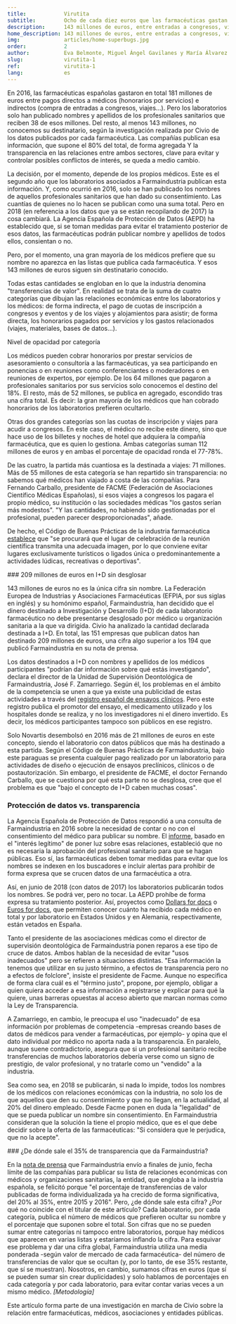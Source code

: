 ```yaml
---
title:            Virutita
subtitle:         Ocho de cada diez euros que las farmacéuticas gastan en médicos son opacos
description:      143 millones de euros, entre entradas a congresos, viajes y honorarios, se publican sin especificar qué medico los recibe
home_description: 143 millones de euros, entre entradas a congresos, viajes y honorarios, se publican sin especificar qué medico los recibe
img:              articles/home-superbugs.jpg
order:            2
author:           Eva Belmonte, Miguel Ángel Gavilanes y María Álvarez del Vayo.
slug:             virutita-1
ref:              virutita-1
lang:             es
---
```


<div class="container page-content" markdown="1">
  <div class="page-content-container" markdown="1">
En 2016, las farmacéuticas españolas gastaron en total 181 millones de euros entre pagos directos a médicos (honorarios por servicios) e indirectos (compra de entradas a congresos, viajes...). Pero los laboratorios solo han publicado nombres y apellidos de los profesionales sanitarios que reciben 38 de esos millones. Del resto, al menos 143 millones, no conocemos su destinatario, según la investigación realizada por Civio de los datos publicados por cada farmacéutica. Las compañías publican esa información, que supone el 80% del total, de forma agregada Y la transparencia en las relaciones entre ambos sectores, clave para evitar y controlar posibles conflictos de interés, se queda a medio cambio.

La decisión, por el momento, depende de los propios médicos. Este es el segundo año que los laboratorios asociados a Farmaindustria publican esta información. Y, como ocurrió en 2016, solo se han publicado los nombres de aquellos profesionales sanitarios que han dado su consentimiento. Las cuantías de quienes no lo hacen se publican como una suma total. Pero en 2018 (en referencia a los datos que ya se están recopilando de 2017) la cosa cambiará. La Agencia Española de Protección de Datos (AEPD) ha establecido que, si se toman medidas para evitar el tratamiento posterior de esos datos, las farmacéuticas podrán publicar nombre y apellidos de todos ellos, consientan o no. 

Pero, por el momento, una gran mayoría de los médicos prefiere que su nombre no aparezca en las listas que publica cada farmacéutica. Y esos 143 millones de euros siguen sin destinatario conocido. 

Todas estas cantidades se engloban en lo que la industria denomina "transferencias de valor". En realidad se trata de la suma de cuatro categorías que dibujan las relaciones económicas entre los laboratorios y los médicos: de forma indirecta, el pago de cuotas de inscripción a congresos y eventos y de los viajes y alojamientos para asistir; de forma directa, los honorarios pagados por servicios y los gastos relacionados (viajes, materiales, bases de datos...). 

<div class="graph-container">
  <p class="graph-container-caption">Nivel de opacidad por categoría</p>
  <div id="pharma-categories-amounts" class="iceberg-graph"></div>
</div>

Los médicos pueden cobrar honorarios por prestar servicios de asesoramiento o consultoría a las farmacéuticas, ya sea participando en ponencias o en reuniones como conferenciantes o moderadores o en reuniones de expertos, por ejemplo. De los 64 millones que pagaron a profesionales sanitarios por sus servicios solo conocemos el destino del 18%. El resto, más de 52 millones, se publica en agregado, escondido tras una cifra total. Es decir: la gran mayoría de los médicos que han cobrado honorarios de los laboratorios prefieren ocultarlo. 

Otras dos grandes categorías son las cuotas de inscripción y viajes para acudir a congresos. En este caso, el médico no recibe este dinero, sino que hace uso de los billetes y noches de hotel que adquiera la compañía farmacéutica, que es quien lo gestiona. Ambas categorías suman 112 millones de euros y en ambas el porcentaje de opacidad ronda el 77-78%. 

De las cuatro, la partida más cuantiosa es la destinada a viajes: 71 millones. Más de 55 millones de esta categoría se han repartido sin transparencia: no sabemos qué médicos han viajado a costa de las compañías. Para Fernando Carballo, presidente de FACME (Federación de Asociaciones Científico Médicas Españolas), si esos viajes a congresos los pagara el propio médico, su institución o las sociedades médicas "los gastos serían más modestos". "Y las cantidades, no habiendo sido gestionadas por el profesional, pueden parecer desproporcionadas", añade. 

De hecho, el Código de Buenas Prácticas de la industria farmacéutica [establece](http://www.codigofarmaindustria.org/servlet/sarfi/codigo/codigo.html?idPag=15) que "se procurará que el lugar de celebración de la reunión científica transmita una adecuada imagen, por lo que conviene evitar lugares exclusivamente turísticos o ligados única o predominantemente a actividades lúdicas, recreativas o deportivas".

<div class="panel" markdown="1">
### 209 millones de euros en I+D sin desglosar

143 millones de euros no es la única cifra sin nombre. La Federación Europea de Industrias y Asociaciones Farmacéuticas (EFPIA, por sus siglas en inglés) y su homónimo español, Farmaindustria, han decidido que el dinero destinado a Investigación y Desarrollo (I+D) de cada laboratorio farmacéutico no debe presentarse desglosado por médico u organización sanitaria a la que va dirigida. Civio ha analizado la cantidad declarada destinada a I+D. En total, las 151 empresas que publican datos han destinado 209 millones de euros, una cifra algo superior a los 194 que publicó Farmaindustria en su nota de prensa.

Los datos destinados a I+D con nombres y apellidos de los médicos participantes "podrían dar información sobre qué estás investigando", declara el director de la Unidad de Supervisión Deontológica de Farmaindustria, José F. Zamarriego. Según él, los problemas en el ámbito de la competencia se unen a que ya existe una publicidad de estas actividades a través del [registro español de ensayos clínicos](https://reec.aemps.es/reec/public/web.html). Pero este registro publica el promotor del ensayo, el medicamento utilizado y los hospitales donde se realiza, y no los investigadores ni el dinero invertido. Es decir, los médicos participantes tampoco son públicos en ese registro.

Solo Novartis desembolsó en 2016 más de 21 millones de euros en este concepto, siendo el laboratorio con datos públicos que más ha destinado a esta partida. Según el Código de Buenas Prácticas de Farmaindustria, bajo este paraguas se presenta cualquier pago realizado por un laboratorio para actividades de diseño o ejecución de ensayos preclínicos, clínicos o de postautorización. Sin embargo, el presidente de FACME, el doctor Fernando Carballo, que se cuestiona por qué esta parte no se desglosa, cree que el problema es que "bajo el concepto de I+D caben muchas cosas".
</div>

### Protección de datos vs. transparencia
La Agencia Española de Protección de Datos respondió a una consulta de Farmaindustria en 2016 sobre la necesidad de contar o no con el consentimiento del médico para publicar su nombre. El [informe](https://www.documentcloud.org/documents/3891690-2016-0172-Publicaci-Oo-N-Individualizada-De.html), basado en el "interés legítimo" de poner luz sobre esas relaciones, estableció que no es necesaria la aprobación del profesional sanitario para que se hagan públicas. Eso sí, las farmacéuticas deben tomar medidas para evitar que los nombres se indexen en los buscadores e incluir alertas para prohibir de forma expresa que se crucen datos de una farmacéutica a otra. 

Así, en junio de 2018 (con datos de 2017) los laboratorios publicarán todos los nombres. Se podrá ver, pero no tocar. La AEPD prohíbe de forma expresa su tratamiento posterior. Así, proyectos como [Dollars for docs](https://projects.propublica.org/docdollars/) o [Euros for docs](https://correctiv.org/en/investigations/euros-doctors/), que permiten conocer cuánto ha recibido cada médico en total y por laboratorio en Estados Unidos y en Alemania, respectivamente, están vetados en España.

Tanto el presidente de las asociaciones médicas como el director de supervisión deontológica de Farmaindustria ponen reparos a ese tipo de cruce de datos. Ambos hablan de la necesidad de evitar "usos inadecuados" pero se refieren a situaciones distintas. "Esa información la tenemos que utilizar en su justo término, a efectos de transparencia pero no a efectos de folclore", insiste el presidente de Facme. Aunque no especifica de forma clara cuál es el "término justo", propone, por ejemplo, obligar a quien quiera acceder a esa información a registrarse y explicar para qué la quiere, unas barreras opuestas al acceso abierto que marcan normas como la Ley de Transparencia. 

A Zamarriego, en cambio, le preocupa el uso "inadecuado" de esa información por problemas de competencia -empresas creando bases de datos de médicos para vender a farmacéuticas, por ejemplo- y opina que el dato individual por médico no aporta nada a la transparencia. En paralelo, aunque suene contradictorio, asegura que si un profesional sanitario recibe transferencias de muchos laboratorios debería verse como un signo de prestigio, de valor profesional, y no tratarle como un "vendido" a la industria.

Sea como sea, en 2018 se publicarán, si nada lo impide, todos los nombres de los médicos con relaciones económicas con la industria, no solo los de que aquellos que den su consentimiento y que no llegan, en la actualidad, al 20% del dinero empleado. Desde Facme ponen en duda la "legalidad" de que se pueda publicar un nombre sin consentimiento. En Farmaindustria consideran que la solución la tiene el propio médico, que es el que debe decidir sobre la oferta de las farmacéuticas: "Si considera que le perjudica, que no la acepte".

<div class="panel" markdown="1">
### ¿De dónde sale el 35% de transparencia que da Farmaindustria?

En la [nota de prensa](http://www.farmaindustria.es/web/prensa/notas-de-prensa/2017/06/29/id-formacion-siguen-siendo-las-bases-la-colaboracion-la-industria-farmaceutica-los-profesionales-sanitarios/) que Farmaindustria envío a finales de junio, fecha límite de las compañías para publicar su lista de relaciones económicas con médicos y organizaciones sanitarias, la entidad, que engloba a la industria española, se felicitó porque "el porcentaje de transferencias de valor publicadas de forma individualizada ya ha crecido de forma significativa, del 20% al 35%, entre 2015 y 2016". Pero, ¿de dónde sale esta cifra? ¿Por qué no coincide con el titular de este artículo? Cada laboratorio, por cada categoría, publica el número de médicos que prefieren ocultar su nombre y el porcentaje que suponen sobre el total. Son cifras que no se pueden sumar entre categorías ni tampoco entre laboratorios, porque hay médicos que aparecen en varias listas y estaríamos inflando la cifra. Para esquivar ese problema y dar una cifra global, Farmaindustria utiliza una media ponderada -según valor de mercado de cada farmacéutica- del número de transferencias de valor que se ocultan (y, por lo tanto, de ese 35% restante, que sí se muestran). Nosotros, en cambio, sumamos cifras en euros (que sí se pueden sumar sin crear duplicidades) y solo hablamos de porcentajes en cada categoría y por cada laboratorio, para evitar contar varias veces a un mismo médico. *[Metodología]*  
</div>

<p class="credits" markdown="1">Este artículo forma parte de una investigación en marcha de Civio sobre la relación entre farmacéuticas, médicos, asociaciones y entidades públicas.</p>

</div>
</div>